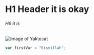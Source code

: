 # H1 Header it is okay
###### H6 it is


![Image of Yaktocat](https://octodex.github.com/images/yaktocat.png)

``` javascript
var firstVar = "Bismillah";
```
